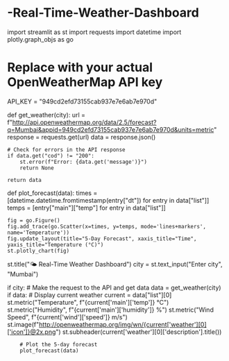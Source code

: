 # -Real-Time-Weather-Dashboard
import streamlit as st
import requests
import datetime
import plotly.graph_objs as go

# Replace with your actual OpenWeatherMap API key
API_KEY = "949cd2efd73155cab937e7e6ab7e970d"

def get_weather(city):
    url = f"http://api.openweathermap.org/data/2.5/forecast?q=Mumbai&appid=949cd2efd73155cab937e7e6ab7e970d&units=metric"
    response = requests.get(url)
    data = response.json()

    # Check for errors in the API response
    if data.get("cod") != "200":
        st.error(f"Error: {data.get('message')}")
        return None

    return data

def plot_forecast(data):
    times = [datetime.datetime.fromtimestamp(entry["dt"]) for entry in data["list"]]
    temps = [entry["main"]["temp"] for entry in data["list"]]

    fig = go.Figure()
    fig.add_trace(go.Scatter(x=times, y=temps, mode='lines+markers', name='Temperature'))
    fig.update_layout(title="5-Day Forecast", xaxis_title="Time", yaxis_title="Temperature (°C)")
    st.plotly_chart(fig)

st.title("🌤️ Real-Time Weather Dashboard")
city = st.text_input("Enter city", "Mumbai")

if city:
    # Make the request to the API and get data
    data = get_weather(city)
    if data:
        # Display current weather
        current = data["list"][0]
        st.metric("Temperature", f"{current['main']['temp']} °C")
        st.metric("Humidity", f"{current['main']['humidity']} %")
        st.metric("Wind Speed", f"{current['wind']['speed']} m/s")
        st.image(f"http://openweathermap.org/img/wn/{current['weather'][0]['icon']}@2x.png")
        st.subheader(current['weather'][0]['description'].title())

        # Plot the 5-day forecast
        plot_forecast(data)
